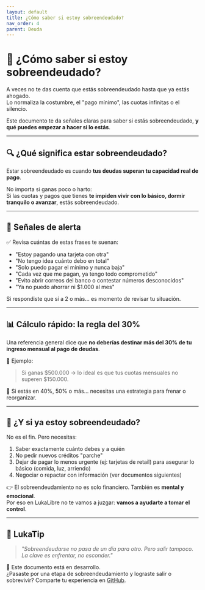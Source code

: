 ```yaml
---
layout: default
title: ¿Cómo saber si estoy sobreendeudado?
nav_order: 4
parent: Deuda
---
```


# 🧮 ¿Cómo saber si estoy sobreendeudado?

A veces no te das cuenta que estás sobreendeudado hasta que ya estás ahogado.  
Lo normaliza la costumbre, el "pago mínimo", las cuotas infinitas o el silencio.

Este documento te da señales claras para saber si estás sobreendeudado, **y qué puedes empezar a hacer si lo estás**.

---

## 🔍 ¿Qué significa estar sobreendeudado?

Estar sobreendeudado es cuando **tus deudas superan tu capacidad real de pago**.

No importa si ganas poco o harto:  
Si las cuotas y pagos que tienes **te impiden vivir con lo básico, dormir tranquilo o avanzar**, estás sobreendeudado.

---

## 🚨 Señales de alerta

✅ Revisa cuántas de estas frases te suenan:

- "Estoy pagando una tarjeta con otra"
- "No tengo idea cuánto debo en total"
- "Solo puedo pagar el mínimo y nunca baja"
- "Cada vez que me pagan, ya tengo todo comprometido"
- "Evito abrir correos del banco o contestar números desconocidos"
- "Ya no puedo ahorrar ni $1.000 al mes"

Si respondiste que sí a 2 o más... es momento de revisar tu situación.

---

## 📊 Cálculo rápido: la regla del 30%

Una referencia general dice que **no deberías destinar más del 30% de tu ingreso mensual al pago de deudas**.

💬 Ejemplo:
> Si ganas $500.000 → lo ideal es que tus cuotas mensuales no superen $150.000.

📌 Si estás en 40%, 50% o más… necesitas una estrategia para frenar o reorganizar.

---

## 🧠 ¿Y si ya estoy sobreendeudado?

No es el fin. Pero necesitas:

1. Saber exactamente cuánto debes y a quién
2. No pedir nuevos créditos "parche"
3. Dejar de pagar lo menos urgente (ej: tarjetas de retail) para asegurar lo básico (comida, luz, arriendo)
4. Negociar o repactar con información (ver documentos siguientes)

👉 El sobreendeudamiento no es solo financiero. También es **mental y emocional**.  
Por eso en LukaLibre no te vamos a juzgar: **vamos a ayudarte a tomar el control**.

---

## 🧠 LukaTip

> *"Sobreendeudarse no pasa de un día para otro. Pero salir tampoco. La clave es enfrentar, no esconder."*

📌 Este documento está en desarrollo.  
¿Pasaste por una etapa de sobreendeudamiento y lograste salir o sobrevivir? Comparte tu experiencia en [GitHub](https://github.com/tuusuario/lukalibre).
